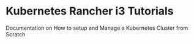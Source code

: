 # Kubernetes Rancher i3 Tutorials
Documentation on How to setup and Manage a Kubernetes Cluster from Scratch


